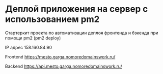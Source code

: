 # Деплой приложения на сервер с использованием pm2

Стартеркит проекта по автоматизации деплоя фронтенда и бэкенда при помощи pm2 (pm2 deploy)

IP адрес 158.160.84.90

Frontend https://mesto.garga.nomoredomainswork.ru/

Backend https://api.mesto.garga.nomoredomainswork.ru/
